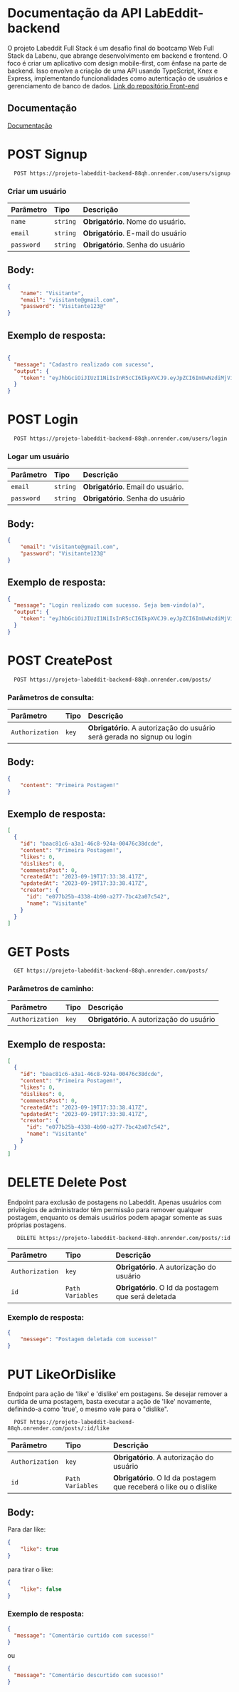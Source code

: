 # Documentação da API LabEddit-backend

O projeto Labeddit Full Stack é um desafio final do bootcamp Web Full Stack da Labenu, que abrange desenvolvimento em backend e frontend. O foco é criar um aplicativo com design mobile-first, com ênfase na parte de backend. Isso envolve a criação de uma API usando TypeScript, Knex e Express, implementando funcionalidades como autenticação de usuários e gerenciamento de banco de dados.
[Link do repositório Front-end](https://documenter.getpostman.com/view/27685885/2s9YC8xBKG)

## Documentação

[Documentação](https://documenter.getpostman.com/view/27685885/2s9YC8xBKG)


# POST Signup

```https
  POST https://projeto-labeddit-backend-88qh.onrender.com/users/signup
```

### Criar um usuário

| Parâmetro   | Tipo       | Descrição                           |
| :---------- | :--------- | :---------------------------------- |
| `name` | `string` | **Obrigatório**. Nome do usuário. |
| `email` | `string` | **Obrigatório**. E-mail do usuário |
| `password` | `string` | **Obrigatório**. Senha do usuário |

## Body:
```json
{
    "name": "Visitante",
    "email": "visitante@gmail.com",
    "password": "Visitante123@"
}
```

## Exemplo de resposta:
```json

{
  "message": "Cadastro realizado com sucesso",
  "output": {
    "token": "eyJhbGciOiJIUzI1NiIsInR5cCI6IkpXVCJ9.eyJpZCI6ImUwNzdiMjViLTQzMzgtNGI5MC1hMjc3LTdiYzQyYTA3YzU0MiIsIm5hbWUiOiJWaXNpdGFudGUiLCJyb2xlIjoiTk9STUFMIiwiaWF0IjoxNjk1MTQ0MDIxLCJleHAiOjE2OTU4MzUyMjF9.anNmGxLdjvfbFc2oendmsWIU0C6xyKnAwZ0ErfB3tAg"
  }
}
```

# POST Login

```https
  POST https://projeto-labeddit-backend-88qh.onrender.com/users/login
```

### Logar um usuário

| Parâmetro   | Tipo       | Descrição                           |
| :---------- | :--------- | :---------------------------------- |
| `email` | `string` | **Obrigatório**. Email do usuário. 
| `password` | `string` | **Obrigatório**. Senha do usuário |

## Body:
```json
{
    "email": "visitante@gmail.com",
    "password": "Visitante123@"
}
```

## Exemplo de resposta:
```json
{
  "message": "Login realizado com sucesso. Seja bem-vindo(a)",
  "output": {
    "token": "eyJhbGciOiJIUzI1NiIsInR5cCI6IkpXVCJ9.eyJpZCI6ImUwNzdiMjViLTQzMzgtNGI5MC1hMjc3LTdiYzQyYTA3YzU0MiIsIm5hbWUiOiJWaXNpdGFudGUiLCJyb2xlIjoiTk9STUFMIiwiaWF0IjoxNjk1MTQ0NDg1LCJleHAiOjE2OTU4MzU2ODV9.HxBlqzlL0WJQBzY8O6dHjS6biolMlGq4acVFg2PBj4c"
  }
}
```

# POST CreatePost

```https
  POST https://projeto-labeddit-backend-88qh.onrender.com/posts/
```

### Parâmetros de consulta:

| Parâmetro   | Tipo       | Descrição                                   |
| :---------- | :--------- | :------------------------------------------ |
| `Authorization`      | `key` | **Obrigatório**. A autorização do usuário será gerada no signup ou login |

## Body:
```json
{
    "content": "Primeira Postagem!"
}
```

## Exemplo de resposta:
```json
[
  {
    "id": "baac81c6-a3a1-46c8-924a-00476c38dcde",
    "content": "Primeira Postagem!",
    "likes": 0,
    "dislikes": 0,
    "commentsPost": 0,
    "createdAt": "2023-09-19T17:33:38.417Z",
    "updatedAt": "2023-09-19T17:33:38.417Z",
    "creator": {
      "id": "e077b25b-4338-4b90-a277-7bc42a07c542",
      "name": "Visitante"
    }
  }
]
```

# GET Posts

```https
  GET https://projeto-labeddit-backend-88qh.onrender.com/posts/
```

### Parâmetros de caminho:

| Parâmetro   | Tipo       | Descrição                           |
| :---------- | :--------- | :---------------------------------- |
| `Authorization` | `key` | **Obrigatório**. A autorização do usuário |

## Exemplo de resposta:
```json
[
  {
    "id": "baac81c6-a3a1-46c8-924a-00476c38dcde",
    "content": "Primeira Postagem!",
    "likes": 0,
    "dislikes": 0,
    "commentsPost": 0,
    "createdAt": "2023-09-19T17:33:38.417Z",
    "updatedAt": "2023-09-19T17:33:38.417Z",
    "creator": {
      "id": "e077b25b-4338-4b90-a277-7bc42a07c542",
      "name": "Visitante"
    }
  }
]
```

# DELETE Delete Post

Endpoint para exclusão de postagens no Labeddit. Apenas usuários com privilégios de administrador têm permissão para remover qualquer postagem, enquanto os demais usuários podem apagar somente as suas próprias postagens.


```https
   DELETE https://projeto-labeddit-backend-88qh.onrender.com/posts/:id
```

| Parâmetro   | Tipo       | Descrição                           |
| :---------- | :--------- | :---------------------------------- |
| `Authorization` | `key` | **Obrigatório**. A autorização do usuário |
| `id` | `Path Variables` | **Obrigatório**. O Id da postagem que será deletada |

### Exemplo de resposta:

```json
{
    "messege": "Postagem deletada com sucesso!"
}
```

# PUT LikeOrDislike
Endpoint para ação de 'like' e 'dislike' em postagens. Se desejar remover a curtida de uma postagem, basta executar a ação de 'like' novamente, definindo-a como 'true', o mesmo vale para o "dislike".

```https
  POST https://projeto-labeddit-backend-88qh.onrender.com/posts/:id/like
```

| Parâmetro   | Tipo       | Descrição                           |
| :---------- | :--------- | :---------------------------------- |
| `Authorization` | `key` | **Obrigatório**. A autorização do usuário |
| `id` | `Path Variables` | **Obrigatório**. O Id da postagem que receberá o like ou o dislike |

## Body:
Para dar like:
```json
{
    "like": true
}
```

para tirar o like:
```json
{
    "like": false
}
```
### Exemplo de resposta:

```json
{
  "message": "Comentário curtido com sucesso!"
}
```

ou
```json
{
  "message": "Comentário descurtido com sucesso!"
}
```

